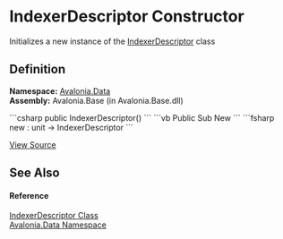 # IndexerDescriptor Constructor


Initializes a new instance of the <a href="T_Avalonia_Data_IndexerDescriptor">IndexerDescriptor</a> class



## Definition
**Namespace:** <a href="N_Avalonia_Data">Avalonia.Data</a>  
**Assembly:** Avalonia.Base (in Avalonia.Base.dll)

<Tabs groupId="api-code-preview">
<TabItem value="csharp" label="C#">
```csharp
public IndexerDescriptor()
```
</TabItem>
<TabItem value="vb" label="VB">
```vb
Public Sub New
```
</TabItem>
<TabItem value="fsharp" label="F#">
```fsharp
new : unit -> IndexerDescriptor
```
</TabItem>
</Tabs>



<a href="https://github.com/AvaloniaUI/Avalonia/tree/master/src/Avalonia.Base/Data/IndexerDescriptor.cs" title="View the source code">View Source</a>



## See Also


#### Reference
<a href="T_Avalonia_Data_IndexerDescriptor">IndexerDescriptor Class</a>  
<a href="N_Avalonia_Data">Avalonia.Data Namespace</a>  

